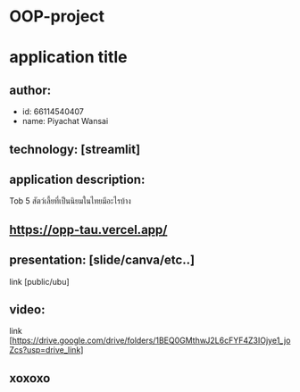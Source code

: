 # OOP-project
# application title
## author: 
  * id: 66114540407
  * name: Piyachat Wansai
## technology: [streamlit]
## application description:
Tob 5 สัตว์เลี้ยที่เป็นนิยมในไทยมีอะไรบ้าง
## https://opp-tau.vercel.app/

## presentation: [slide/canva/etc..] 
link [public/ubu]
## video: 
link [https://drive.google.com/drive/folders/1BEQ0GMthwJ2L6cFYF4Z3IOjye1_joZcs?usp=drive_link]
## xoxoxo
